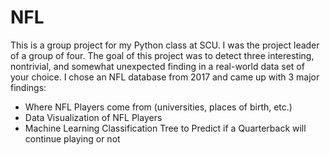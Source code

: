 # NFL
This is a group project for my Python class at SCU. I was the project leader of a group of four. The goal of this project was to detect three interesting, nontrivial, and somewhat unexpected finding in a real-world data set of your choice. I chose an NFL database from 2017 and came up with 3 major findings:
* Where NFL Players come from (universities, places of birth, etc.)
* Data Visualization of NFL Players
* Machine Learning Classification Tree to Predict if a Quarterback will continue playing or not
